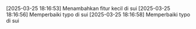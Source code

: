 [2025-03-25 18:16:53] Menambahkan fitur kecil di sui
[2025-03-25 18:16:56] Memperbaiki typo di sui
[2025-03-25 18:16:58] Memperbaiki typo di sui

